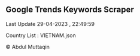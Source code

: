 

## Google Trends Keywords Scraper 
 
Last Update 29-04-2023 , 22:49:59

Country List :
VIETNAM.json



© Abdul Muttaqin 
